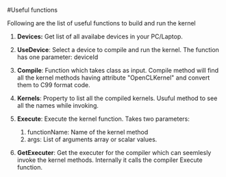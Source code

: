 #Useful functions

Following are the list of useful functions to build and run the kernel

1. **Devices:** Get list of all availabe devices in your PC/Laptop. 
2. **UseDevice**: Select a device to compile and run the kernel. The function has one parameter: deviceId
3. **Compile**: Function which takes class as input. Compile method will find all the kernel methods having attribute "OpenCLKernel" and convert them to C99 format code.
4. **Kernels**: Property to list all the compiled kernels. Usuful method to see all the names while invoking.
5. **Execute**: Execute the kernel function. Takes two parameters:
   1. functionName: Name of the kernel method
   2. args: List of arguments array or scalar values.

6. **GetExecuter**: Get the executer for the compiler which can seemlesly invoke the kernel methods. Internally it calls the compiler Execute function.
